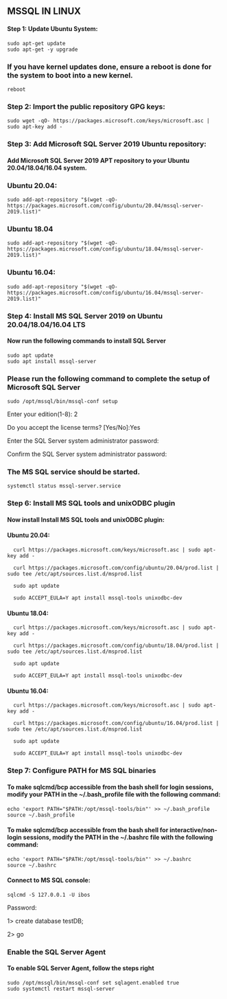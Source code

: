 ## MSSQL IN LINUX

#### Step 1: Update Ubuntu System:
    sudo apt-get update
    sudo apt-get -y upgrade
    
###  If you have kernel updates done, ensure a reboot is done for the system to boot into a new kernel.
    reboot
    
### Step 2: Import the public repository GPG keys:
    sudo wget -qO- https://packages.microsoft.com/keys/microsoft.asc | sudo apt-key add -
    
### Step 3: Add Microsoft SQL Server 2019 Ubuntu repository:

#### Add Microsoft SQL Server 2019 APT repository to your Ubuntu 20.04/18.04/16.04 system.

### Ubuntu 20.04:
    sudo add-apt-repository "$(wget -qO- https://packages.microsoft.com/config/ubuntu/20.04/mssql-server-2019.list)"		
			
### Ubuntu 18.04	
    sudo add-apt-repository "$(wget -qO- https://packages.microsoft.com/config/ubuntu/18.04/mssql-server-2019.list)"		
			
### Ubuntu 16.04:
    sudo add-apt-repository "$(wget -qO- https://packages.microsoft.com/config/ubuntu/16.04/mssql-server-2019.list)"	
  
### Step 4: Install MS SQL Server 2019 on Ubuntu 20.04/18.04/16.04 LTS    

#### Now run the following commands to install SQL Server
    sudo apt update
    sudo apt install mssql-server
### Please run the following command to complete the setup of Microsoft SQL Server
    sudo /opt/mssql/bin/mssql-conf setup
   Enter your edition(1-8): 2
 
   Do you accept the license terms? [Yes/No]:Yes

   Enter the SQL Server system administrator password:

   Confirm the SQL Server system administrator password:
 
 ### The MS SQL service should be started.
    systemctl status mssql-server.service 
    
### Step 6: Install MS SQL tools and unixODBC plugin
#### Now install Install MS SQL tools and unixODBC plugin:
    
    
#### Ubuntu 20.04:
      curl https://packages.microsoft.com/keys/microsoft.asc | sudo apt-key add -
	
	  curl https://packages.microsoft.com/config/ubuntu/20.04/prod.list | sudo tee /etc/apt/sources.list.d/msprod.list
	
	  sudo apt update 
	
	  sudo ACCEPT_EULA=Y apt install mssql-tools unixodbc-dev
	
#### Ubuntu 18.04:	
      curl https://packages.microsoft.com/keys/microsoft.asc | sudo apt-key add -
	
	  curl https://packages.microsoft.com/config/ubuntu/18.04/prod.list | sudo tee /etc/apt/sources.list.d/msprod.list
	
	  sudo apt update 
	
	  sudo ACCEPT_EULA=Y apt install mssql-tools unixodbc-dev
	
#### Ubuntu 16.04:	
      curl https://packages.microsoft.com/keys/microsoft.asc | sudo apt-key add -

   	  curl https://packages.microsoft.com/config/ubuntu/16.04/prod.list | sudo tee /etc/apt/sources.list.d/msprod.list
	
	  sudo apt update
	
	  sudo ACCEPT_EULA=Y apt install mssql-tools unixodbc-dev
    
### Step 7: Configure PATH for MS SQL binaries	
	
#### To make sqlcmd/bcp accessible from the bash shell for login sessions, modify your PATH in the ~/.bash_profile file with the following command:	
    echo 'export PATH="$PATH:/opt/mssql-tools/bin"' >> ~/.bash_profile
    source ~/.bash_profile
	
#### To make sqlcmd/bcp accessible from the bash shell for interactive/non-login sessions, modify the PATH in the ~/.bashrc file with the following command:
    echo 'export PATH="$PATH:/opt/mssql-tools/bin"' >> ~/.bashrc
    source ~/.bashrc

#### Connect to MS SQL console:
    sqlcmd -S 127.0.0.1 -U ibos
	
Password: 
	
1> create database testDB;
	
2> go    
    
    
### Enable the SQL Server Agent    

#### To enable SQL Server Agent, follow the steps right
    sudo /opt/mssql/bin/mssql-conf set sqlagent.enabled true
    sudo systemctl restart mssql-server
    
    
    
    
    
    
    
    
    
